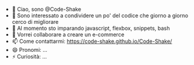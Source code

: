 <!---
- 👋 Hi, I’m @Code-Shake
- 👀 I’m interested in ...
- 🌱 I’m currently learning ...
- 💞️ I’m looking to collaborate on ...
- 📫 How to reach me ...
- 😄 Pronouns: ...
- ⚡ Fun fact: ...

Code-Shake/Code-Shake is a ✨ special ✨ repository because its `README.md` (this file) appears on your GitHub profile.
You can click the Preview link to take a look at your changes.
--->


- 👋 Ciao, sono @Code-Shake
- 👀 Sono interessato a condividere un po' del codice che giorno a giorno cerco di migliorare
- 🌱 Al momento sto imparando javascript, flexbox, snippets, bash
- 💞️ Vorrei collaborare a creare un e-commerce
- 📫 Come contattarmi:
    https://code-shake.github.io/Code-Shake/
- 😄 Pronomi: ...
- ⚡ Curiosità: ...

<!---
Code-Shake/Code-Shake è un repository ✨ speciale ✨ perché il suo `README.md` (questo file) appare sul tuo profilo GitHub.
Puoi cliccare sul link Anteprima per dare un'occhiata alle tue modifiche.
--->
